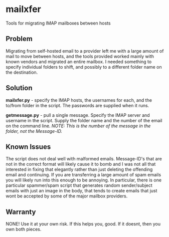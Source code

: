 # mailxfer
Tools for migrating IMAP mailboxes between hosts

## Problem
Migrating from self-hosted email to a provider left me with a large amount of mail to move between hosts, and the tools provided worked mainly with known vendors and migrated an entire mailbox. I needed something to specify individual folders to shift, and possibly to a different folder name on the destination.

## Solution
**mailxfer.py** - specify the IMAP hosts, the usernames for each, and the to/from folder in the script. The passwords are supplied when it runs.

**getmessage.py** - pull a single message. Specify the IMAP server and username in the script. Supply the folder name and the number of the email on the command line. *NOTE: This is the number of the message in the folder, not the Message-ID.*

## Known Issues
The script does not deal well with malformed emails. Message-ID's that are not in the correct format will likely cause it to bomb and I was not all that interested in fixing that elegantly rather than just deleting the offending email and continuing.
If you are transferring a large amount of spam emails you will likely run into this enough to be annoying. In particular, there is one particular spammer/spam script that generates random sender/subject emails with just an image in the body, that tends to create emails that just wont be accepted by some of the major mailbox providers.

## Warranty
NONE! Use it at your own risk. If this helps you, good. If it doesnt, then you own both pieces.
